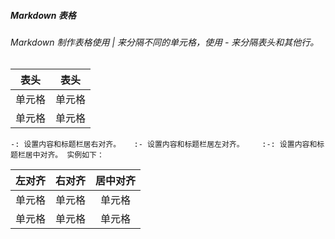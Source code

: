 ##### Markdown 表格
###### Markdown 制作表格使用 | 来分隔不同的单元格，使用 - 来分隔表头和其他行。

|  表头   | 表头  |
|  ----  | ----  |
| 单元格  | 单元格 |
| 单元格  | 单元格 |

`-: 设置内容和标题栏居右对齐。  
:- 设置内容和标题栏居左对齐。   
:-: 设置内容和标题栏居中对齐。 实例如下：`

| 左对齐 | 右对齐 | 居中对齐 |
| :-----| :----------: | :-----: |
| 单元格             | 单元格 | 单元格 |
| 单元格 | 单元格 | 单元格 |